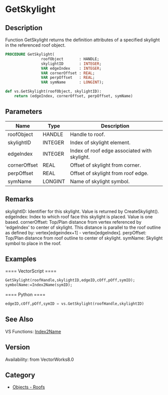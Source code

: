 # GetSkylight

## Description
Function GetSkylight returns the definition attributes of a specified skylight in the referenced roof object.

```pascal
PROCEDURE GetSkylight(
				roofObject       : HANDLE;
				skylightID       : INTEGER;
				VAR edgeIndex    : INTEGER;
				VAR cornerOffset : REAL;
				VAR perpOffset   : REAL;
				VAR symName      : LONGINT);
```

```python
def vs.GetSkylight(roofObject, skylightID):
    return (edgeIndex, cornerOffset, perpOffset, symName)
```

## Parameters
|Name|Type|Description|
|---|---|---|
|roofObject|HANDLE|Handle to roof.|
|skylightID|INTEGER|Index of skylight element.|
|edgeIndex|INTEGER|Index of roof edge associated with skylight.|
|cornerOffset|REAL|Offset of skylight from corner.|
|perpOffset|REAL|Offset of skylight from roof edge.|
|symName|LONGINT|Name of skylight symbol.|

## Remarks
skylightID: Identifier for this skylight.  Value is returned by CreateSkylight().
edgeIndex: Index to which roof face this skylight is placed.  Value is one based.
cornerOffset: Top/Plan distance from vertex referenced by 'edgeIndex' to center of skylight.  This distance is parallel to the roof outline as defined by: vertex[edgeindex+1] - vertex[edgeIndex].
perpOffset: Top/Plan distance from roof outline to center of skylight.
symName: Skylight symbol to place in the roof.

## Examples
==== VectorScript ====
```pascal
GetSkylight(roofHandle,skylightID,edgeID,cOff,pOff,symID);
symbolName:=Index2Name(symID);
```
==== Python ====
```python
edgeID,cOff,pOff,symID = vs.GetSkylight(roofHandle,skylightID)
```

## See Also
VS Functions:
[Index2Name](Index2Name.md)

## Version
Availability: from VectorWorks8.0

## Category
* [Objects - Roofs](../Categories/Objects%20-%20Roofs.md)
